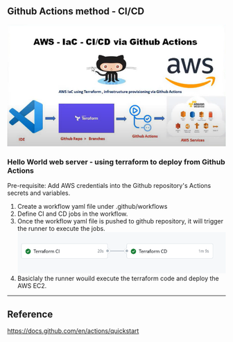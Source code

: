## Github Actions method - CI/CD

![CICD-actions](CICD-actions.png)

### Hello World web server - using terraform to deploy from Github Actions
Pre-requisite: Add AWS credentials into the Github repository's Actions secrets and variables.
1. Create a workflow yaml file under .github/workflows
2. Define CI and CD jobs in the workflow.
3. Once the workflow yaml file is pushed to github repository, it will trigger the runner to execute the jobs.
![CICD-Terraform-Actions](CICD-Terraform-Actions.png)
4. Basiclaly the runner wouild execute the terraform code and deploy the AWS EC2.


---
## Reference
https://docs.github.com/en/actions/quickstart
